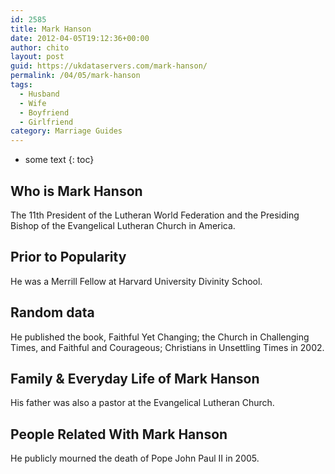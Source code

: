 ```yaml
---
id: 2585
title: Mark Hanson
date: 2012-04-05T19:12:36+00:00
author: chito
layout: post
guid: https://ukdataservers.com/mark-hanson/
permalink: /04/05/mark-hanson
tags:
  - Husband
  - Wife
  - Boyfriend
  - Girlfriend
category: Marriage Guides
---
```


* some text
{: toc}
          
          
## Who is  Mark Hanson
                  
                  
                  
The 11th President of the Lutheran World Federation and the Presiding Bishop of the Evangelical Lutheran Church in America.
                  
                
                
                
## Prior to Popularity 
                  
                  
                  
He was a Merrill Fellow at Harvard University Divinity School.
                  
                
                
                
## Random data 
                  
                  
                  
He published the book, Faithful Yet Changing; the Church in Challenging Times, and Faithful and Courageous; Christians in Unsettling Times in 2002.
                  
                
                
                
## Family & Everyday Life of Mark Hanson
                  
                  
                  
His father was also a pastor at the Evangelical Lutheran Church.
                  
                
                
                
## People Related With  Mark Hanson
                  
                  
                  
He publicly mourned the death of Pope John Paul II in 2005.
                  
                
              
            
          
          
          
    
    
  
